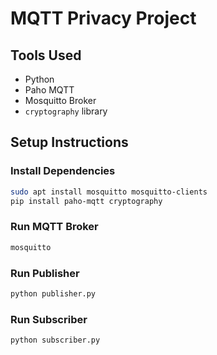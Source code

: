 # MQTT Privacy Project

## Tools Used
- Python
- Paho MQTT
- Mosquitto Broker
- `cryptography` library

## Setup Instructions

### Install Dependencies
```bash
sudo apt install mosquitto mosquitto-clients
pip install paho-mqtt cryptography
```

### Run MQTT Broker
```bash
mosquitto
```

### Run Publisher
```bash
python publisher.py
```

### Run Subscriber
```bash
python subscriber.py
```
